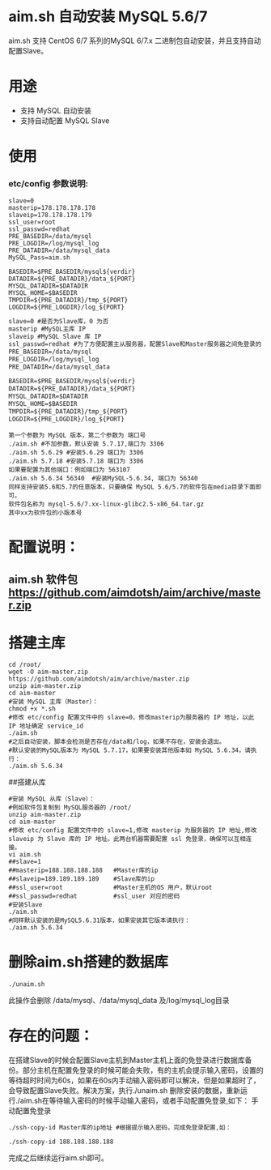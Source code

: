 aim.sh 自动安装 MySQL 5.6/7
========================

aim.sh 支持 CentOS 6/7 系列的MySQL 6/7.x 二进制包自动安装，并且支持自动配置Slave。

用途
===========

* 支持 MySQL 自动安装
* 支持自动配置 MySQL Slave


使用
=========

### etc/config 参数说明:

```
slave=0
masterip=178.178.178.178
slaveip=178.178.178.179
ssl_user=root
ssl_passwd=redhat
PRE_BASEDIR=/data/mysql
PRE_LOGDIR=/log/mysql_log
PRE_DATADIR=/data/mysql_data
MySQL_Pass=aim.sh

BASEDIR=$PRE_BASEDIR/mysql${verdir}
DATADIR=${PRE_DATADIR}/data_${PORT}
MYSQL_DATADIR=$DATADIR
MYSQL_HOME=$BASEDIR
TMPDIR=${PRE_DATADIR}/tmp_${PORT}
LOGDIR=${PRE_LOGDIR}/log_${PORT}
```

```txt
slave=0 #是否为Slave库，0 为否
masterip #MySQL主库 IP
slaveip #MySQL Slave 库 IP
ssl_passwd=redhat #为了方便配置主从服务器，配置Slave和Master服务器之间免登录的 OS 用户名，通常为root
PRE_BASEDIR=/data/mysql
PRE_LOGDIR=/log/mysql_log
PRE_DATADIR=/data/mysql_data

BASEDIR=$PRE_BASEDIR/mysql${verdir}
DATADIR=${PRE_DATADIR}/data_${PORT}
MYSQL_DATADIR=$DATADIR
MYSQL_HOME=$BASEDIR
TMPDIR=${PRE_DATADIR}/tmp_${PORT}
LOGDIR=${PRE_LOGDIR}/log_${PORT}
```
 ```
第一个参数为 MySQL 版本，第二个参数为 端口号
./aim.sh #不加参数，默认安装 5.7.17,端口为 3306
./aim.sh 5.6.29 #安装5.6.29 端口为 3306
./aim.sh 5.7.18 #安装5.7.18 端口为 3306
如果要配置为其他端口：例如端口为 563107
./aim.sh 5.6.34 56340  #安装MySQL-5.6.34, 端口为 56340
同样支持安装5.6和5.7的任意版本，只要确保 MySQL 5.6/5.7的软件包在media目录下面即可。
软件包名称为 mysql-5.6/7.xx-linux-glibc2.5-x86_64.tar.gz
其中xx为软件包的小版本号
 ```
配置说明：
===
## aim.sh 软件包  https://github.com/aimdotsh/aim/archive/master.zip
搭建主库
===

```
cd /root/
wget -O aim-master.zip https://github.com/aimdotsh/aim/archive/master.zip
unzip aim-master.zip
cd aim-master
#安装 MySQL 主库（Master）：
chmod +x *.sh
#修改 etc/config 配置文件中的 slave=0，修改masterip为服务器的 IP 地址，以此 IP 地址确定 service_id
./aim.sh  
#之后自动安装，脚本会检测是否存在/data和/log，如果不存在，安装会退出。
#默认安装的MySQL版本为 MySQL 5.7.17，如果要安装其他版本如 MySQL 5.6.34，请执行：
./aim.sh 5.6.34
```
##搭建从库
```
#安装 MySQL 从库（Slave）：
#例如软件包复制到 MySQL服务器的 /root/
unzip aim-master.zip
cd aim-master
#修改 etc/config 配置文件中的 slave=1,修改 masterip 为服务器的 IP 地址,修改 slaveip 为 Slave 库的 IP 地址。此两台机器需要配置 ssl 免登录，确保可以互相连接。
vi aim.sh
##slave=1
##masterip=188.188.188.188   #Master库的ip
##slaveip=189.189.189.189    #Slave库的ip
##ssl_user=root              #Master主机的OS 用户，默认root
##ssl_passwd=redhat          #ssl_user 对应的密码
#安装Slave
./aim.sh 
#同样默认安装的是MySQL5.6.31版本，如果安装其它版本请执行：
./aim.sh 5.6.34
```
删除aim.sh搭建的数据库
===
```
./unaim.sh
```
此操作会删除 /data/mysql、/data/mysql\_data 及/log/mysql\_log目录 


存在的问题：
===

在搭建Slave的时候会配置Slave主机到Master主机上面的免登录进行数据库备份。部分主机在配置免登录的时候可能会失败，有的主机会提示输入密码，设置的等待超时时间为60s，如果在60s内手动输入密码即可以解决，但是如果超时了，会导致配置Slave失败。解决方案，执行./unaim.sh 删除安装的数据，重新运行./aim.sh在等待输入密码的时候手动输入密码，或者手动配置免登录,如下：
手动配置免登录
```
./ssh-copy-id Master库的ip地址 #根据提示输入密码，完成免登录配置,如：
```
```
./ssh-copy-id 188.188.188.188
```

完成之后继续运行aim.sh即可。

